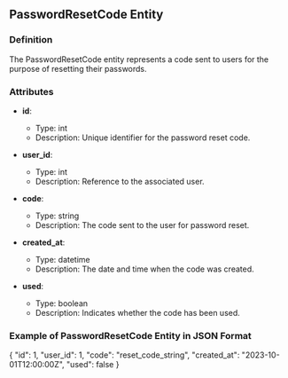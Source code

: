 ## PasswordResetCode Entity 
 
### Definition 
The  PasswordResetCode  entity represents a code sent to users for the purpose of resetting their passwords. 
 
### Attributes 
 
- **id**:  
  - Type:  int  
  - Description: Unique identifier for the password reset code. 
 
- **user_id**:  
  - Type:  int  
  - Description: Reference to the associated user. 
 
- **code**:  
  - Type:  string  
  - Description: The code sent to the user for password reset. 
 
- **created_at**:  
  - Type:  datetime  
  - Description: The date and time when the code was created. 
 
- **used**:  
  - Type:  boolean  
  - Description: Indicates whether the code has been used. 
 
### Example of PasswordResetCode Entity in JSON Format
{
  "id": 1,
  "user_id": 1,
  "code": "reset_code_string",
  "created_at": "2023-10-01T12:00:00Z",
  "used": false
}